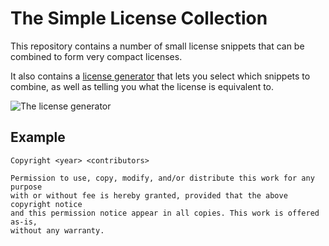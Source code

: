 # The Simple License Collection

This repository contains a number of small license snippets that can be combined to form very compact licenses.

It also contains a [license generator](https://simonmeskens.github.io/SimpleLicenseCollection/) that lets you select which snippets to combine, as well as telling you what the license is equivalent to.

![The license generator](https://user-images.githubusercontent.com/4284735/159537019-6ccee52c-a144-46aa-8210-6981bfe68f9c.png)

## Example

```
Copyright <year> <contributors>

Permission to use, copy, modify, and/or distribute this work for any purpose
with or without fee is hereby granted, provided that the above copyright notice
and this permission notice appear in all copies. This work is offered as-is,
without any warranty.
```
